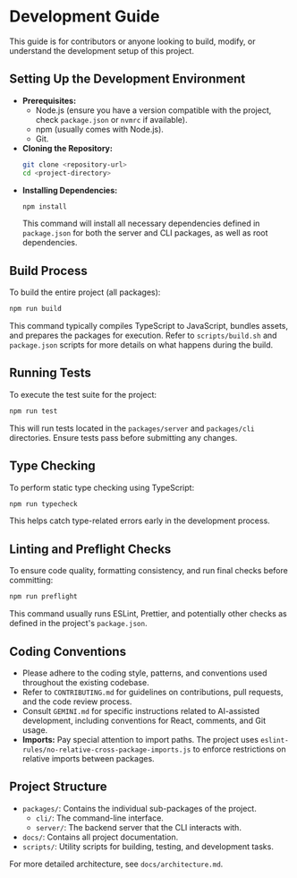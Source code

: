 # Development Guide

This guide is for contributors or anyone looking to build, modify, or understand the development setup of this project.

## Setting Up the Development Environment

- **Prerequisites:**
  - Node.js (ensure you have a version compatible with the project, check `package.json` or `nvmrc` if available).
  - npm (usually comes with Node.js).
  - Git.
- **Cloning the Repository:**
  ```bash
  git clone <repository-url>
  cd <project-directory>
  ```
- **Installing Dependencies:**
  ```bash
  npm install
  ```
  This command will install all necessary dependencies defined in `package.json` for both the server and CLI packages, as well as root dependencies.

## Build Process

To build the entire project (all packages):

```bash
npm run build
```

This command typically compiles TypeScript to JavaScript, bundles assets, and prepares the packages for execution. Refer to `scripts/build.sh` and `package.json` scripts for more details on what happens during the build.

## Running Tests

To execute the test suite for the project:

```bash
npm run test
```

This will run tests located in the `packages/server` and `packages/cli` directories. Ensure tests pass before submitting any changes.

## Type Checking

To perform static type checking using TypeScript:

```bash
npm run typecheck
```

This helps catch type-related errors early in the development process.

## Linting and Preflight Checks

To ensure code quality, formatting consistency, and run final checks before committing:

```bash
npm run preflight
```

This command usually runs ESLint, Prettier, and potentially other checks as defined in the project's `package.json`.

## Coding Conventions

- Please adhere to the coding style, patterns, and conventions used throughout the existing codebase.
- Refer to `CONTRIBUTING.md` for guidelines on contributions, pull requests, and the code review process.
- Consult `GEMINI.md` for specific instructions related to AI-assisted development, including conventions for React, comments, and Git usage.
- **Imports:** Pay special attention to import paths. The project uses `eslint-rules/no-relative-cross-package-imports.js` to enforce restrictions on relative imports between packages.

## Project Structure

- `packages/`: Contains the individual sub-packages of the project.
  - `cli/`: The command-line interface.
  - `server/`: The backend server that the CLI interacts with.
- `docs/`: Contains all project documentation.
- `scripts/`: Utility scripts for building, testing, and development tasks.

For more detailed architecture, see `docs/architecture.md`.
